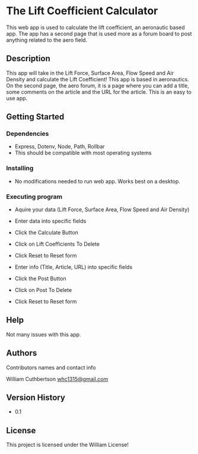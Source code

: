 # The Lift Coefficient Calculator

This web app is used to calculate the lift coefficient, an aeronautic based app. The app has a second page that is used more as a forum board to post anything related to the aero field.

## Description

This app will take in the Lift Force, Surface Area, Flow Speed and Air Density and calculate the Lift Coefficient! This app is based in aeronautics. On the second page, the aero forum, it is a page where you can add a title, some comments on the article and the URL for the article. This is an easy to use app.

## Getting Started

### Dependencies

- Express, Dotenv, Node, Path, Rollbar
- This should be compatible with most operating systems

### Installing

- No modifications needed to run web app. Works best on a desktop.

### Executing program

- Aquire your data (Lift Force, Surface Area, Flow Speed and Air Density)
- Enter data into specific fields
- Click the Calculate Button
- Click on Lift Coefficients To Delete
- Click Reset to Reset form

- Enter info (Title, Article, URL) into specific fields
- Click the Post Button
- Click on Post To Delete
- Click Reset to Reset form

## Help

Not many issues with this app.

## Authors

Contributors names and contact info

William Cuthbertson
whc1315@gmail.com

## Version History

- 0.1

## License

This project is licensed under the William License!
